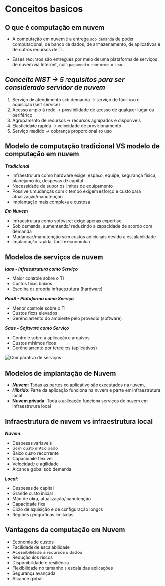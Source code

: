 # **Conceitos basicos**

## **O que é computação em nuvem**

- A computação em nuvem é a entrega `sob demanda` de poder computacional, de banco de dados, de armazenamento, de aplicativos e de outros recursos de TI.

- Esses recursos são entregues por meio de uma plataforma de serviços de nuvem via Internet, com `pagamento conforme o uso`.

## **_Conceito NIST → 5 requisitos para ser considerado servidor de nuvem_**

1. Serviço de atendimento sob demanda → serviço de fácil uso e aquisição (self service)
2. Acesso amplo à rede → possibilidade de acesso de qualquer lugar ou periférico
3. Agrupamento de recursos → recursos agrupados e disponíveis
4. Elasticidade rápida → velocidade de provisionamento
5. Serviço medido → cobrança proporcional ao uso

## **Modelo de computação tradicional VS modelo de computação em nuvem**

**_Tradicional_**

- Infraestrutura como hardware exige: espaço, equipe, segurança fisica, planejamento, despesas de capital
- Necessidade de supor os limites de equipamento
- Possiveis mudanças com o tempo exigem esforço e custo para atualização/manutenção
- Implantação mais complexa e custosa

**_Em Nuvem_**

- Infraestrutura como software: exige apenas expertise
- Sob demanda, aumentando/ reduzindo a capacidade de acordo com demanda
- Mudanças/manutenção sem custos adicionais devido a escalabilidade
- Implantação rapida, facil e economica

## **Modelos de serviços de nuvem**

**_Iaas - Infraestrutura como Serviço_**

- Maior controle sobre o TI
- Custos fixos baixos
- Escolha da propria infraestrutura (hardware)

**_PaaS - Plataforma como Serviço_**

- Menor controle sobre o TI
- Custos fixos elevados
- Gerênciamento do ambiente pelo provedor (software)

**_Saas - Software como Serviço_**

- Controle sobre a aplicação e arquivos
- Custos mínimos fixos
- Gerênciamento por terceiros (aplicativos)

![Comparativo de serviços](https://res.cloudinary.com/practicaldev/image/fetch/s--RiiweVde--/c_limit%2Cf_auto%2Cfl_progressive%2Cq_auto%2Cw_880/https://dev-to-uploads.s3.amazonaws.com/i/8wemjgx0sujjb55vsocu.png)

## **Modelos de implantação de Nuvem**

- **_Nuvem_**: Todas as partes do aplicativo são executados na nuvem,
- **_Hibrido_**: Parte da aplicação funciona na nuvem e parte em infraestrutura local
- **Nuvem privada**: Toda a aplicação funciona serviços de nuvem em infraestrutura local

## **Infraestrutura de nuvem vs infraestrutura local**

**_Nuvem_**

- Despesas variaveis
- Sem custo antecipado
- Baixo custo recorrente
- Capacidade flexivel
- Velocidade e agilidade
- Alcance global sob demanda

**_Local_**:

- Despesas de capital
- Grande custo inicial
- Mão de obra, atualização/manutenção
- Capacidade fixa
- Ciclo de aquisição e de configuração longos
- Regiões geograficas limitadas

## **Vantagens da computação em Nuvem**

- Economia de custos
- Facilidade de escalabilidade
- Acessibilidade a recursos e dados
- Redução dos riscos
- Disponibilidade e resiliência
- Flexibilidade no tamanho e escala das aplicações
- Segurança avançada
- Alcance global
